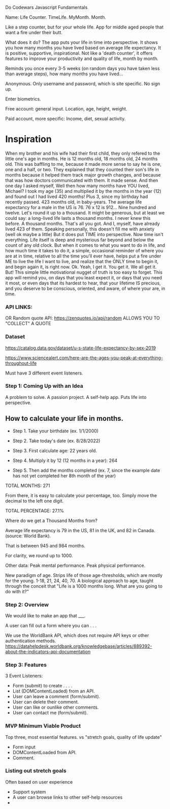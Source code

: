 Do Codewars Javascript Fundamentals


Name: Life Counter. TimeLife. MyMonth. Month. 

Like a step counter, but for your whole life. App for middle aged people that want a fire under their butt. 

What does it do? The app puts your life in time into perspective. It shows you how many months you have lived  based on average life expectancy. It is positive, supportive, inspirational. Not like a 'death counter', it offers features to improve your productivity and quality of life, month by month.  

Reminds you once every 3-5 weeks (on random days you have taken less than average steps), how many months you have lived...

Anonymous. Only username and password, which is site specific. No sign up. 

Enter biometrics. 

Free account: general input. Location, age, height, weight.

Paid account, more specific: Income, diet, sexual activity.  

# Inspiration 

When my brother and his wife had their first child, they only refered to the little one's age in months. He is 12 months old, 18 months old, 24 months old. This was baffling to me, because it made more sense to say he is one, one and a half, or two. They explained that they counted their son's life in months because it helped them track major growth changes, and because that was how doctors communicated with them. It made sense. 
     And then one day I asked myself, Well then how many months have YOU lived, Michael? I took my age (35) and multiplied it by the months in the year (12) and found out I had lived 420 months! Plus 3, since my birthday had recently  passed. 
      423 months old, in baby-years. 
      The average life expectancy for a male in the US is 76. 
      76 x 12 is 912... 
      Nine hundred and twelve. Let's round it up to a thousand. It might be generous, but at least we could say: a long-lived life lasts a thousand months. 
      I never knew this before. 
      A thousand months. That's all you got. 
      And I, myself, have already lived 423 of them.
      Speaking personally, this doesn't fill me with anxiety (well ok maybe a little) But it does put TIME into perspective. Now time isn't everything. Life itself is deep and mysterious far beyond and below the count of any old clock. But when it comes to what you want to do in life, and how much time it takes to do it, a simple, occasional reminder of where you are at in time, relative to all the time you'll ever have, helps put a fire under ME to live the life I want to live, and realize that the ONLY time to begin it, and begin again it, is right now. 
      Ok. Yeah, I get it. You get it. We all get it. But! This simple little motivational nugget of truth is too easy to forget. This app will remind you, on days that you least expect it, or days that you need it most, or even days that its hardest to hear, that your lifetime IS precious, and you deserve to be conscious, oriented, and aware, of where your are, in time. 




### API LINKS: 


OR Random quote API: https://zenquotes.io/api/random 
ALLOWS YOU TO "COLLECT" A QUOTE

### Dataset
https://catalog.data.gov/dataset/u-s-state-life-expectancy-by-sex-2019

https://www.sciencealert.com/here-are-the-ages-you-peak-at-everything-throughout-life

Must have 3 different event listeners. 

### Step 1: Coming Up with an Idea

A problem to solve. 
A passion project. 
A self-help app. Puts life into perspective. 

## How to calculate your life in months.

* Step 1. Take your birthdate (ex. 1/1/2000)

* Step 2. Take today's date (ex. 8/28/2022)

* Step 3. First calculate age: 22 years old.

* Step 4. Multiply it by 12 (12 months in a year): 264

*  Step 5. Then add the months completed (ex. 7, since the example date has not yet completed her 8th month of the year)

TOTAL MONTHS: 271

From there, it is easy to calculate your percentage, too. Simply move the decimal to the left one digit. 

TOTAL PERCENTAGE: 27.1%

Where do we get a Thousand Months from? 

Average life expectancy is 79 in the US, 81 in the UK, and 82 in Canada. (source: World Bank). 

That is between 945 and 984 months.

For clarity, we round up to 1000.  

Other data: Peak mental performance. Peak physical performance. 

New paradigm of age. Strips life of those age-thresholds, which are mostly for the young. 1-18, 21, 24, 40, 70.
A biological approach to age, taught through the conceit that "Life is a 1000 months long. What are you going to do with it?"

### Step 2: Overview 

We would like to make an app that ___. 

A user can fill out a form where you can . . . 

We use the WorldBank API, which does not require API keys or other authentication methods.
https://datahelpdesk.worldbank.org/knowledgebase/articles/889392-about-the-indicators-api-documentation

### Step 3: Features 
3 Event Listeners: 
* Form (submit) to create . . . .
* List (DOMContentLoaded) from an API. 
* User can leave a comment (form/submit). 
* User can delete their comment. 
* User can like or ounlike other comments.
* User can contact me (form/submit). 

### MVP Minimum Viable Product
Top three, most essential features. 
vs "stretch goals, quality of life update"
* Form input
* DOMContentLoaded from API. 
* Comment. 

### Listing out stretch goals
Often based on user experience
* Support system 
* A user can browse links to other self-help resources
* 